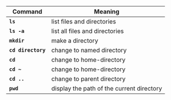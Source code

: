 | Command | Meaning
| - | -
| **`ls`** | list files and directories
| **`ls -a`**| list all files and directories
| **`mkdir`**	| make a directory
| **`cd directory`** | change to named directory
| **`cd`** | change to home-directory
| **`cd ~`** | change to home-directory
| **`cd ..`** | change to parent directory
| **`pwd`** | display the path of the current directory
